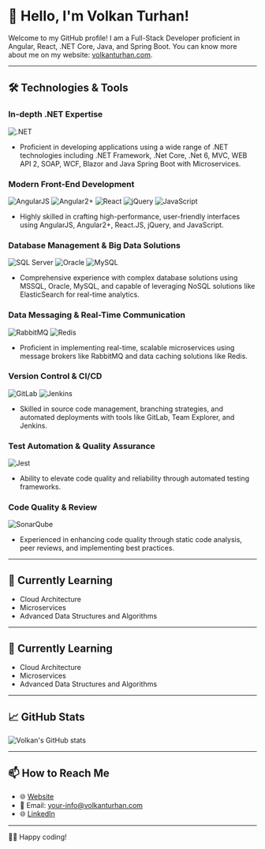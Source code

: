 # 👋 Hello, I'm Volkan Turhan!

Welcome to my GitHub profile! I am a Full-Stack Developer proficient in Angular, React, .NET Core, Java, and Spring Boot. You can know more about me on my website: [volkanturhan.com](https://volkanturhan.com/).

---

## 🛠️ Technologies & Tools

### In-depth .NET Expertise
![.NET](https://img.shields.io/badge/-.NET-5C2D91?style=flat&logo=.net&logoColor=white)
- Proficient in developing applications using a wide range of .NET technologies including .NET Framework, .Net Core, .Net 6, MVC, WEB API 2, SOAP, WCF, Blazor and Java Spring Boot with Microservices.

### Modern Front-End Development
![AngularJS](https://img.shields.io/badge/-AngularJS-A6120D?style=flat&logo=angularjs&logoColor=white) ![Angular2+](https://img.shields.io/badge/-Angular2+-DD0031?style=flat&logo=angular&logoColor=white) ![React](https://img.shields.io/badge/-React-61DAFB?style=flat&logo=react&logoColor=white) ![jQuery](https://img.shields.io/badge/-jQuery-0769AD?style=flat&logo=jquery&logoColor=white) ![JavaScript](https://img.shields.io/badge/-JavaScript-F7DF1E?style=flat&logo=javascript&logoColor=black)
- Highly skilled in crafting high-performance, user-friendly interfaces using AngularJS, Angular2+, React.JS, jQuery, and JavaScript.

### Database Management & Big Data Solutions
![SQL Server](https://img.shields.io/badge/-SQL_Server-CC2927?style=flat&logo=microsoft-sql-server&logoColor=white) ![Oracle](https://img.shields.io/badge/-Oracle-F80000?style=flat&logo=oracle&logoColor=white) ![MySQL](https://img.shields.io/badge/-MySQL-4479A1?style=flat&logo=mysql&logoColor=white)
- Comprehensive experience with complex database solutions using MSSQL, Oracle, MySQL, and capable of leveraging NoSQL solutions like ElasticSearch for real-time analytics.

### Data Messaging & Real-Time Communication
![RabbitMQ](https://img.shields.io/badge/-RabbitMQ-FF6600?style=flat&logo=rabbitmq&logoColor=white) ![Redis](https://img.shields.io/badge/-Redis-DC382D?style=flat&logo=redis&logoColor=white)
- Proficient in implementing real-time, scalable microservices using message brokers like RabbitMQ and data caching solutions like Redis.

### Version Control & CI/CD
![GitLab](https://img.shields.io/badge/-GitLab-FCA121?style=flat&logo=gitlab&logoColor=white) ![Jenkins](https://img.shields.io/badge/-Jenkins-D24939?style=flat&logo=jenkins&logoColor=white)
- Skilled in source code management, branching strategies, and automated deployments with tools like GitLab, Team Explorer, and Jenkins.

### Test Automation & Quality Assurance
![Jest](https://img.shields.io/badge/-Jest-C21325?style=flat&logo=jest&logoColor=white)
- Ability to elevate code quality and reliability through automated testing frameworks.

### Code Quality & Review
![SonarQube](https://img.shields.io/badge/-SonarQube-4E9BCD?style=flat&logo=sonarqube&logoColor=white)
- Experienced in enhancing code quality through static code analysis, peer reviews, and implementing best practices.


---

## 🌱 Currently Learning

- Cloud Architecture
- Microservices
- Advanced Data Structures and Algorithms

---


## 🌱 Currently Learning

- Cloud Architecture
- Microservices
- Advanced Data Structures and Algorithms

---

## 📈 GitHub Stats

![Volkan's GitHub stats](https://github-readme-stats.vercel.app/api?username=YourUsername&show_icons=true&theme=tokyonight)

---

## 📫 How to Reach Me

- 🌐 [Website](https://volkanturhan.com/)
- 📧 Email: your-info@volkanturhan.com
- 🌐 [LinkedIn](https://www.linkedin.com/in/volkan-turhan/)

---

👨‍💻 Happy coding!
